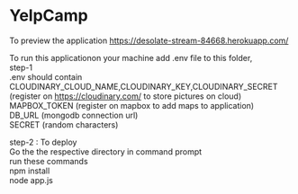# YelpCamp
To preview the application https://desolate-stream-84668.herokuapp.com/
<br>

To run this applicationon your machine add .env file to this folder, <br>
step-1  <br>
.env should contain <br>
CLOUDINARY_CLOUD_NAME,CLOUDINARY_KEY,CLOUDINARY_SECRET (register on https://cloudinary.com/ to store pictures on cloud) <br>
MAPBOX_TOKEN (register on mapbox to add maps to application)  <br>
DB_URL (mongodb connection url)  <br>
SECRET (random characters)  <br>

step-2 : To deploy  <br>
 Go the the respective directory in command prompt  <br>
 run these commands   <br>
   npm install  <br>
   node app.js  <br>
 
